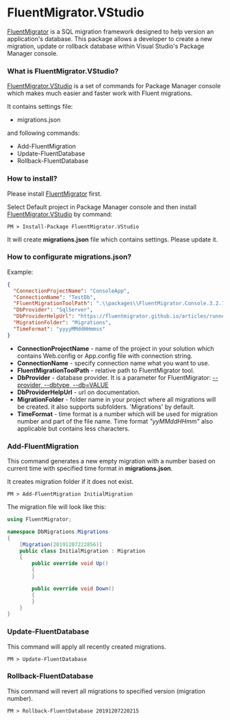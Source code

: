 # FluentMigrator.VStudio
[FluentMigrator](https://github.com/schambers/fluentmigrator) is a SQL migration framework designed to help version an application's database. This package allows a developer to create a new migration, update or rollback database within Visual Studio's Package Manager console.

### What is FluentMigrator.VStudio?
[FluentMigrator.VStudio](https://github.com/crimcol/FluentMigrator.VStudio) is a set of commands for Package Manager console which makes much easier and faster work with Fluent migrations.

It contains settings file:

* migrations.json

and following commands:

* Add-FluentMigration
* Update-FluentDatabase
* Rollback-FluentDatabase

### How to install?
Please install [FluentMigrator](https://github.com/schambers/fluentmigrator) first.

Select Default project in Package Manager console and then install [FluentMigrator.VStudio](https://github.com/crimcol/FluentMigrator.VStudio) by command:

```console
PM > Install-Package FluentMigrator.VStudio
```
It will create **migrations.json** file which contains settings. Please update it.

### How to configurate migrations.json?

Example:

```json
{
  "ConnectionProjectName": "ConsoleApp",
  "ConnectionName": "TestDb",
  "FluentMigrationToolPath": ".\\packages\\FluentMigrator.Console.3.2.1\\net461\\x86\\Migrate.exe",
  "DbProvider": "SqlServer",
  "DbProviderHelpUrl": "https://fluentmigrator.github.io/articles/runners/runner-console.html#--provider---dbtype---dbvalue-required",
  "MigrationFolder": "Migrations",
  "TimeFormat": "yyyyMMddHHmmss"
}
```
* **ConnectionProjectName** - name of the project in your solution which contains Web.config or App.config file with connection string.
* **ConnectionName** - specify connection name what you want to use.
* **FluentMigrationToolPath** - relative path to FluentMigrator tool.
* **DbProvider** - database provider. It is a parameter for FluentMigrator: [--provider, --dbtype, --db=VALUE](https://fluentmigrator.github.io/articles/runners/runner-console.html#--provider---dbtype---dbvalue-required)
* **DbProviderHelpUrl** - url on documentation.
* **MigrationFolder** - folder name in your project where all migrations will be created. it also supports subfolders. 'Migrations' by default.
* **TimeFormat** - time format is a number which will be used for migration number and part of the file name. Time format *"yyMMddHHmm"* also applicable but contains less characters.


### Add-FluentMigration
This command generates a new empty migration with a number based on current time with specified time format in **migrations.json**.

It creates migration folder if it does not exist.

```console
PM > Add-FluentMigration InitialMigration
```

The migration file will look like this:

```csharp
using FluentMigrator;

namespace DbMigrations.Migrations
{
	[Migration(20191207222856)]
	public class InitialMigration : Migration
	{
		public override void Up()
		{
		}

		public override void Down()
		{
		}
	}
}  
```

### Update-FluentDatabase

This command will apply all recently created migrations.

```console
PM > Update-FluentDatabase
```

### Rollback-FluentDatabase

This command will revert all migrations to specified version (migration number).

```console
PM > Rollback-FluentDatabase 20191207220215
```
